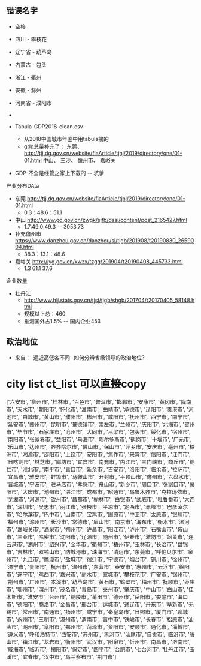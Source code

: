 ## 错误名字

* 空格
* 四川 - 攀枝花
* 辽宁省 - 葫芦岛
* 内蒙古 - 包头
* 浙江 - 衢州
* 安徽 - 滁州
* 河南省 - 濮阳市
* 



* Tabula-GDP2018-clean.csv
  * 从2018中国城市年鉴中用tabula摘的
  * gdp总量补充了：
  东莞、http://tjj.dg.gov.cn/website/flaArticle/tjnj/2019/directory/one/01-01.html
  中山、
  三沙、
  儋州市、
  嘉峪关
* GDP-不全是经管之家上下载的 -- 坑爹

产业分布DAta
* 东莞 http://tjj.dg.gov.cn/website/flaArticle/tjnj/2019/directory/one/01-01.html
    * 0.3：48.6：51.1  
* 中山 http://www.gd.gov.cn/zwgk/sjfb/dssj/content/post_2165427.html
    * 1.7:49.0:49.3 -- 3053.73
* 补充儋州市 https://www.danzhou.gov.cn/danzhou/sj/tjgb/201908/t20190830_2659004.html
   * 38.3：13.1：48.6
* 嘉峪关 http://jyg.gov.cn/xwzx/tzgg/201904/t20190408_445733.html
    * 1.3	61.1	37.6



企业数量

* 牡丹江
  * http://www.hlj.stats.gov.cn/tjsj/tjgb/shgb/201704/t20170405_58148.html
  * 规模以上总：460
  * 推测国外占1.5% -- 国内企业453



## 政治地位

* 来自：-远近高低各不同- 如何分辨省级领导的政治地位?





# city list ct_list 可以直接copy

['六安市', '柳州市', '桂林市', '百色市', '普洱市', '邯郸市', '安康市', '黄冈市', '陇南市', '天水市', '朝阳市', '怀化市', '淮南市', '曲靖市', '承德市', '辽阳市', '贵港市', '河池市', '白城市', '黄山市', '濮阳市', '郴州市', '咸阳市', '抚州市', '西宁市', '南宁市', '延安市', '赣州市', '昆明市', '景德镇市', '崇左市', '兰州市', '庆阳市', '北海市', '贺州市', '毕节市', '石家庄市', '沧州市', '大同市', '吕梁市', '包头市', '绥化市', '宿州市', '南阳市', '张家界市', '益阳市', '乌海市', '鄂尔多斯市', '鹤岗市', '十堰市', '广元市', '乐山市', '达州市', '齐齐哈尔市', '佛山市', '保山市', '萍乡市', '安庆市', '亳州市', '株洲市', '湘潭市', '邵阳市', '上饶市', '安阳市', '焦作市', '来宾市', '信阳市', '江门市', '日喀则市', '林芝市', '廊坊市', '宜宾市', '南充市', '内江市', '三门峡市', '商丘市', '铜仁市', '淮北市', '南平市', '营口市', '新余市', '吉安市', '洛阳市', '临沧市', '拉萨市', '宜昌市', '雅安市', '蚌埠市', '马鞍山市', '开封市', '平顶山市', '儋州市', '六盘水市', '晋城市', '宁波市', '驻马店市', '孝感市', '舟山市', '新乡市', '周口市', '张家口市', '襄阳市', '大庆市', '池州市', '湛江市', '成都市', '昭通市', '乌鲁木齐市', '克拉玛依市', '芜湖市', '河源市', '钦州市', '昌都市', '榆林市', '白银市', '武威市', '吐鲁番市', '大连市', '深圳市', '吴忠市', '丽江市', '张掖市', '平凉市', '定西市', '赤峰市', '巴彦淖尔市', '哈尔滨市', '巴中市', '山南市', '宝鸡市', '固原市', '中卫市', '太原市', '银川市', '福州市', '滁州市', '长沙市', '常德市', '眉山市', '南京市', '海东市', '衡水市', '漯河市', '嘉峪关市', '酒泉市', '朔州市', '许昌市', '阳江市', '泸州市', '石嘴山市', '鞍山市', '三亚市', '哈密市', '沈阳市', '辽源市', '随州市', '伊春市', '潍坊市', '韶关市', '连云港市', '湖州市', '绍兴市', '金华市', '衢州市', '梧州市', '玉林市', '长治市', '盘锦市', '吉林市', '双鸭山市', '防城港市', '珠海市', '清远市', '东莞市', '呼伦贝尔市', '泉州市', '九江市', '鹰潭市', '盐城市', '宿迁市', '宁德市', '烟台市', '铜川市', '徐州市', '济宁市', '贵阳市', '杭州市', '温州市', '东营市', '泰安市', '惠州市', '云浮市', '绵阳市', '遂宁市', '鸡西市', '嘉兴市', '丽水市', '宣城市', '攀枝花市', '广安市', '锦州市', '荆州市', '广州市', '本溪市', '葫芦岛市', '黄石市', '鹤壁市', '梅州市', '抚顺市', '枣庄市', '鄂州市', '滨州市', '茂名市', '青岛市', '泰州市', '肇庆市', '中山市', '白山市', '佳木斯市', '淮安市', '台州市', '铜陵市', '莆田市', '德州市', '岳阳市', '娄底市', '海口市', '德阳市', '商洛市', '金昌市', '邢台市', '运城市', '通辽市', '丹东市', '阜新市', '无锡市', '常州市', '南通市', '扬州市', '咸宁市', '秦皇岛市', '日照市', '厦门市', '聊城市', '永州市', '三明市', '漳州市', '渭南市', '晋中市', '铁岭市', '长春市', '松原市', '汕头市', '潮州市', '阜阳市', '郑州市', '菏泽市', '资阳市', '安顺市', '通化市', '淄博市', '遵义市', '呼和浩特市', '西安市', '苏州市', '黑河市', '汕尾市', '自贡市', '临汾市', '唐山市', '镇江市', '龙岩市', '衡阳市', '武汉市', '阳泉市', '忻州市', '南昌市', '济南市', '威海市', '临沂市', '揭阳市', '保定市', '四平市', '合肥市', '七台河市', '牡丹江市', '玉溪市', '宜春市', '汉中市', '乌兰察布市', '荆门市']